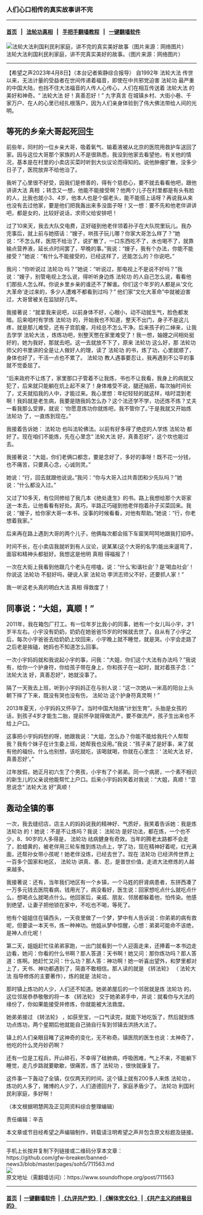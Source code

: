 ### 人们心口相传的真实故事讲不完
------------------------

#### [首页](https://github.com/gfw-breaker/banned-news3/blob/master/README.md) &nbsp;&nbsp;|&nbsp;&nbsp; [法轮功真相](https://github.com/begood0513/basic/blob/master/README.md)  &nbsp;&nbsp;|&nbsp;&nbsp; [手把手翻墙教程](https://github.com/gfw-breaker/guides/wiki)  &nbsp;&nbsp;|&nbsp;&nbsp; [一键翻墙软件](https://github.com/gfw-breaker/nogfw/blob/master/README.md)  



<div><img alt="法轮大法利国利民利家庭，讲不完的真实美好故事（图片来源：网络图片）" src="https://img.soundofhope.org/2023-04/1680978098373.jpg"/>
<br/><figcaption class="caption">
 法轮大法利国利民利家庭，讲不完真实美好的故事。（图片来源：网络图片）
</figcaption></div><hr/>


<div><div class="Content__Wrapper sc-1bvya0-0 elmmKw article_body" data-checkusr="" itemprop="articleBody">
 <div id="post_place_1">
 </div>
 <p class="meta-top">
  <span class="meta">
   【希望之声2023年4月8日】（本台记者紫静综合报导）
  </span>
  自1992年
  <ok href="/term/8055">
   法轮大法
  </ok>
  传世以来，无法计量的受益者在世间传递着福音，即使在中共邪党迫害
  <ok href="/term/968">
   法轮功
  </ok>
  最严重的中国大陆，也挡不住大法福音的人传人心传心，人们在相互传送着
  <ok href="/term/8055">
   法轮大法
  </ok>
  的美好和神奇。“
  <ok href="/term/8055">
   法轮大法
  </ok>
  好！真善忍好！”
  <ok href="/term/70441">
   九字真言
  </ok>
  在城镇乡村、大街小巷、千家万户、在人的心里已经扎根落户，因为人们亲身体验到了伟大佛法带给人间的光明。
 </p>
 <h2>
  <strong>
   等死的乡亲大哥起死回生
  </strong>
 </h2>
 <p>
  前些年，同村的一位乡亲大哥，吸着氧气、输着液被从北京的医院用救护车送回了家。因与这位大哥那个家族的人不是很熟悉，我没到他家去看望他，有关他的情况，基本是在村里的小卖店买菜时听到大伙议论而得知的。说他肿瘤扩散，没多少日子了，医院放弃不给他治了。
 </p>
 <p>
  我听了心里很不好受，因我们是修善的，得有个慈悲心，要不就去看看他吧，跟他讲讲大法
  <ok href="/term/1046">
   真相
  </ok>
  ；转念又一想，他能不能接受啊？他两个儿子在村里都是有头有脸的人，比我也就小3、4岁，他本人也是个倔老头，能不能搭上话呀？再说我从来也没有去过他家，要是他们把我轰出来多没面子呀！又一想：要不先和他老伴讲讲吧，都是女的，比较好说话，求师父给安排吧！
 </p>
 <p>
  过了10来天，我去大队交电费，正好碰到他老伴领着孙子在大队院里玩儿。我办完事后，就上前与她搭话：“嫂子，哄孩子玩儿哪？你家大哥怎么样了？”她说：“不怎么样，医院不给治了，说扩散了，一口东西吃不了，水也喝不了，就靠输点营养液，延长点时间罢了，早晚的事。”我说：“嫂子，我有个办法，你能不能接受？”她说：“有什么不能接受的，已经这样了，还能怎么的？你说吧。”
 </p>
 <p>
  我问：“你听说过
  <ok href="/term/968">
   法轮功
  </ok>
  吗？”她说：“听说过，那电视上不是说不好吗？”我说：“嫂子，别管电视上怎么说，得听听身边炼
  <ok href="/term/968">
   法轮功
  </ok>
  的人自己怎么说，看看他们那些人怎么样。你说乡里乡亲的谁还不了解谁。你们这个年岁的人都是从‘文化大革命’走过来的，多少人遭难不都看到过吗？” 他们家“文化大革命”中就被迫害过，大哥曾被关在监狱好几年。
 </p>
 <p>
  我接著说：“就拿我来说吧，以前身体不好，心眼小，动不动就生气，脸色都发暗。后来咱村有学炼
  <ok href="/term/968">
   法轮功
  </ok>
  的，开始我也不知道，整天不出门，身子不是这儿疼，就是那儿难受，还有子宫肌瘤，月经总不怎么干净。后来孩子的二婶来，让我去学学
  <ok href="/term/8055">
   法轮大法
  </ok>
  ，炼炼功吧，别整天憋在家里难受了！我一想，妯娌之间相处挺好的，她为我好，那就去吧。这一去就放不下了，原来
  <ok href="/term/968">
   法轮功
  </ok>
  这么好，那
  <ok href="/term/968">
   法轮功
  </ok>
  师父的书里讲的全是让人做好人的理，读了
  <ok href="/term/968">
   法轮功
  </ok>
  的书，炼了功，心里就顺了，身体也好了，干活一点也不累了。
  <ok href="/term/968">
   法轮功
  </ok>
  教人遇事要忍让，我再遇到不公平的事就不觉委屈了。
 </p>
 <p>
  “后来政府不让炼了，家里那口子管着不让我炼，书也不让我看，我身上的病就又犯了，后来就只能躺在炕上起不来了！身体难受不说，腿还抽筋，每次抽时间长了，丈夫就掐我的人中，才能过来。我心里想：年纪轻轻的就这样，啥时混到老啊！我妈就是老生病，我要是随我妈怎么办？这个法还学不学，功还炼不炼？丈夫一看我那么受罪，就说：‘你愿意炼功你就炼吧，我不管你了。’于是我就又开始炼
  <ok href="/term/968">
   法轮功
  </ok>
  了，一直炼到现在。”
 </p>
 <p>
  我接着告诉她：
  <ok href="/term/968">
   法轮功
  </ok>
  也叫法轮佛法。以前有好多得了绝症的人学炼
  <ok href="/term/968">
   法轮功
  </ok>
  都好了。现在咱们不能炼，先在心里念“
  <ok href="/term/8055">
   法轮大法
  </ok>
  好，真善忍好”，这个坎也能过去。
 </p>
 <p>
  我接著说：“大姐，你们老俩口都念，要是念好了，多好的事呀！既不花一分钱，也不痛苦，只要真心念，心诚则灵。”
 </p>
 <p>
  她说：“行，回去就跟他说说。”我问：“你与大哥入过共青团和少先队吗？”她说：“什么都没入过。”
 </p>
 <p>
  又过了10多天，有位同修给了我几本《绝处逢生》的书。路上我想给那个大哥家送一本去，让他看看有好处。真巧，半路正巧碰到他老伴抱着孙子买菜回来。我说：“嫂子，给你家大哥一本书，没事的时候看看，对他有帮助。”她说：“行，你老想着我家。”
 </p>
 <p>
  后来再在路上遇到大哥的两个儿子，他俩每次都会摇下车窗笑呵呵地跟我打招呼。
 </p>
 <p>
  时间不长，在小卖店我就听到有人议论，说某某(这个大哥的名字)能出来遛弯了，面容和精神头都挺好。我想这是他明
  <ok href="/term/1046">
   真相
  </ok>
  得福报了！
 </p>
 <p>
  一次在大街上我看到他跟几个老头在唠嗑，说：“什么‘和谐社会’？是‘喝血社会’！你说这
  <ok href="/term/968">
   法轮功
  </ok>
  不挺好吗，硬说人家
  <ok href="/term/968">
   法轮功
  </ok>
  李洪志师父不好，还要抓人家！”
 </p>
 <p>
  我一听这老头真的明白大法
  <ok href="/term/1046">
   真相
  </ok>
  得救度了！
 </p>
 <h2>
  <strong>
   同事说：“大姐，真顺！”
  </strong>
 </h2>
 <p>
  2011年，我在箱包厂打工。有一位年岁比我小的同事，她有一个女儿叫小宇，才1岁半左右。小宇没有奶奶，奶奶在她爸爸15岁的时候就去世了。自从有了小宇之后，每次小宇爸爸去给奶奶上坟回来，小宇晚上就不睡觉，就是哭。小宇会走路了之后老是挨磕，她妈也不知道怎么回事。
 </p>
 <p>
  一次小宇妈妈就和我说起小宇的事，问我：“大姐，你们这个大法有办法吗？”我说有，给你一个护身符，你给孩子带在身上，你和孩子在一起时，就对着孩子念：“
  <ok href="/term/8055">
   法轮大法
  </ok>
  好，真善忍好”，她就没事了。
 </p>
 <p>
  隔了一天我去上班，听到小宇妈妈正在与别人说：“这一次她从一米高的阳台上头朝下摔了下来，既没有哭也没有伤，
  <ok href="/term/968">
   法轮功
  </ok>
  这个护身符真灵啊！”
 </p>
 <p>
  2013年夏天，小宇妈妈又怀孕了。当时中国大陆搞“计划生育”，头胎是女孩的话，到孩子4岁才能生二胎，提前怀孕就得做流产，要不做流产，孩子生出来也不给上户口。
 </p>
 <p>
  这事把小宇妈妈愁的呀，她跟我说：“大姐，怎么办？你能不能给我托个人帮帮我？我有个妹子在计生委上班，她帮我也没用。”我说：“孩子来了是好事，来了就有他的福份。什么也别想，该吃就吃，该喝就喝，你就在心里念：‘
  <ok href="/term/8055">
   法轮大法
  </ok>
  好，真善忍好’。”
 </p>
 <p>
  过年放假，她正月初六生了个男孩，小宇有了个弟弟。同一个病房，一个素不相识的新生儿的父亲说他能帮忙上户口。后来小宇妈妈笑着对我说：“大姐，真顺！”意思说念“
  <ok href="/term/8055">
   法轮大法
  </ok>
  好”真顺！
 </p>
 <h2>
  <strong>
   轰动全镇的事
  </strong>
 </h2>
 <p>
  一次，我去缝纫店，店主人的妈妈说我的精神好、气质好，我笑着告诉她：我是炼
  <ok href="/term/968">
   法轮功
  </ok>
  的！她说：不是不让炼吗？我说：
  <ok href="/term/968">
   法轮功
  </ok>
  是好功法，都在炼，一个也不少，8、90岁的人多得是，
  <ok href="/term/968">
   法轮功
  </ok>
  祛病健身有奇效。当年的腾老太路都不会走了，脸蜡黄的，被老伴用三轮车推到炼功点上，学了功，现在精神好着呢，红光满面，还帮孙女带小孩呢！她老伴没炼，已经去世了。现在
  <ok href="/term/968">
   法轮功
  </ok>
  已经洪传世界上一百多个国家和地区，
  <ok href="/term/968">
   法轮功
  </ok>
  讲真、善、忍，是普世价值，走进大法修炼的人越来越多。
 </p>
 <p>
  我接著说：还有，当年我们地区有一个乡镇，一个马姓的肝肾病患者，东拼西凑了一万多元钱去医院看病，钱用光了，病没看好，医生说：回家想吃点什么就吃点什么，想喝点么就喝点什么。他回家后，亲戚、朋友、邻居都躲着他，怕传染。他感到绝望，让妻子把他锁在家中，不吃也不喝，等死了。
 </p>
 <p>
  他有个姐姐住在镇西头，一天夜里做了一个梦，梦中有人告诉说：你弟弟的病有救呢，但要读一本天书，炼一种神功。他姐从梦中惊醒，心想：弟弟可能命不该绝，是神人点化呢！
 </p>
 <p>
  第二天，姐姐赶忙往弟弟家跑，一出门就看到一个人迎面走来，还捧着一本书边走边看，她问：你看的什么书啊？那人答道：天书啊！她又问：那你炼功吗？那人答道：炼啊。她赶忙又问：什么功？那人答：神功啊！她一听喜出望外，和梦里都对上了，天书、神功都遇到了，简直不敢相信。那人读的就是
  <ok href="/term/30275">
   《转法轮》
  </ok>
  （
  <ok href="/term/8055">
   法轮大法
  </ok>
  指导修炼的主要著作），炼的就是
  <ok href="/term/968">
   法轮功
  </ok>
  。
 </p>
 <p>
  那时镇上炼功的人少，人们还不知道。她弟弟屋后的一个邻居就是炼
  <ok href="/term/968">
   法轮功
  </ok>
  的，这位邻居恭恭敬敬的将一本
  <ok href="/term/30275">
   《转法轮》
  </ok>
  交于她弟弟手中，并说：就看你与大法的缘份了，你如果能接受并修炼，你就能被大法救度。
 </p>
 <p>
  她弟弟接过
  <ok href="/term/30275">
   《转法轮》
  </ok>
  ，如获至宝，一口气读完，就能下地吃饭了，然后就到炼功点炼功，两个星期后他就能自己骑自行车到邻镇去洪扬大法了。
 </p>
 <p>
  镇上的人们亲眼目睹了这神奇的变化，无不称奇。镇医院的医生也说：太神奇了，他吃的什么灵丹妙药啊？
 </p>
 <p>
  还有一位是工程兵，开山碎石，不幸得了硅肺病，呼吸困难，气上不来，不能躺下睡觉，走几步路就要歇歇，很痛苦，炼了
  <ok href="/term/968">
   法轮功
  </ok>
  ，很快就康复了。
 </p>
 <p>
  这件事一下轰动了全镇，仅仅两天的时间，这个镇上就有200多人来炼
  <ok href="/term/968">
   法轮功
  </ok>
  。炼功的人多了，赌博的人少了，人们道德回升了，家庭矛盾少了。
  <ok href="/term/968">
   法轮功
  </ok>
  利国利民利家庭，多好啊！
 </p>
 <p>
  （本文根据明慧网及正见网资料综合整理编辑）
 </p>
 <p class="meta-btm">
  责任编辑：辛吉
 </p>
 <p class="meta-btm">
  本文章或节目经希望之声编辑制作，转载请注明希望之声并包含原文标题及链接。
 </p>
</div>
</div>
<hr/>
手机上长按并复制下列链接或二维码分享本文章：<br/>
https://github.com/gfw-breaker/banned-news3/blob/master/pages/soh5/711563.md <br/>
<a href='https://github.com/gfw-breaker/banned-news3/blob/master/pages/soh5/711563.md'><img src='https://github.com/gfw-breaker/banned-news3/blob/master/pages/soh5/711563.md.png'/></a> <br/>
原文地址（需翻墙访问）：https://www.soundofhope.org/post/711563


------------------------
#### [首页](https://github.com/gfw-breaker/banned-news3/blob/master/README.md) &nbsp;|&nbsp; [一键翻墙软件](https://github.com/gfw-breaker/nogfw/blob/master/README.md) &nbsp;| [《九评共产党》](https://github.com/gfw-breaker/9ping.md/blob/master/README.md#九评之一评共产党是什么) | [《解体党文化》](https://github.com/gfw-breaker/jtdwh.md/blob/master/README.md) | [《共产主义的终极目的》](https://github.com/gfw-breaker/gczydzjmd.md/blob/master/README.md)


<img src='http://gfw-breaker.win/banned-news3/pages/soh5/711563.md' width='0px' height='0px'/>